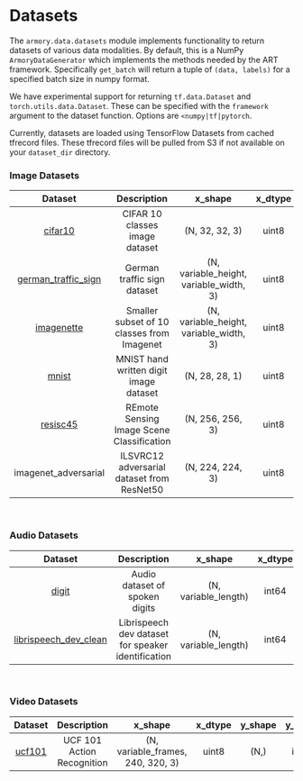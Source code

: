 # Datasets

The `armory.data.datasets` module implements functionality to return datasets of 
various data modalities. By default, this is a NumPy `ArmoryDataGenerator` which 
implements the methods needed  by the ART framework. Specifically `get_batch` will 
return a tuple of `(data, labels)` for a specified batch size in numpy format.

We have experimental support for returning `tf.data.Dataset` and 
`torch.utils.data.Dataset`. These can be specified with the `framework` argument to 
the dataset function. Options are `<numpy|tf|pytorch`.

Currently, datasets are loaded using TensorFlow Datasets from cached tfrecord files. 
These tfrecord files will be pulled from S3 if not available on your 
`dataset_dir` directory.

### Image Datasets

| Dataset    | Description | x_shape | x_dtype  | y_shape  | y_dtype |
|:----------: |:-----------: |:-------: |:--------: |:--------: |:-------: |
| [cifar10](https://www.cs.toronto.edu/~kriz/cifar.html) | CIFAR 10 classes image dataset | (N, 32, 32, 3) | uint8 | (N,) | int64 |
| [german_traffic_sign](http://benchmark.ini.rub.de/?section=gtsrb&subsection=dataset) | German traffic sign dataset | (N, variable_height, variable_width, 3) | uint8 | (N,) | int64 |
| [imagenette](https://github.com/fastai/imagenette) | Smaller subset of 10 classes from Imagenet | (N, variable_height, variable_width, 3) | uint8  | (N,) | int64 |
| [mnist](http://yann.lecun.com/exdb/mnist/) | MNIST hand written digit image dataset | (N, 28, 28, 1) | uint8 | (N,) | int64 |
| [resisc45](https://arxiv.org/abs/1703.00121) | REmote Sensing Image Scene Classification | (N, 256, 256, 3) | uint8 | (N,) | int64 |
| imagenet_adversarial | ILSVRC12 adversarial dataset from ResNet50 | (N, 224, 224, 3) | uint8 | (N,) | int64 |

<br>

### Audio Datasets
| Dataset    | Description | x_shape | x_dtype  | y_shape  | y_dtype | sampling_rate |
|:----------: |:-----------: |:-------: |:--------: |:--------: |:-------: |:-------: |
| [digit](https://github.com/Jakobovski/free-spoken-digit-dataset) | Audio dataset of spoken digits | (N, variable_length) | int64 | (N,) | int64 | 16 kHz |
| [librispeech_dev_clean](http://www.openslr.org/12/) | Librispeech dev dataset for speaker identification  | (N, variable_length)  | int64 | (N,)  | int64 | 8 kHz |

<br>

### Video Datasets
| Dataset    | Description | x_shape | x_dtype  | y_shape  | y_dtype |
|:----------: |:-----------: |:-------: |:--------: |:--------: |:-------: |
| [ucf101](https://www.crcv.ucf.edu/data/UCF101.php) | UCF 101 Action Recognition | (N, variable_frames, 240, 320, 3) | uint8 | (N,) | int64 |

<br>

<style>
table th:first-of-type {
    width: 10%;
}
table th:nth-of-type(2) {
    width: 50%;
}
table th:nth-of-type(3) {
    width: 30%;
}
table th:nth-of-type(4) {
    width: 10%;
}
</style>
